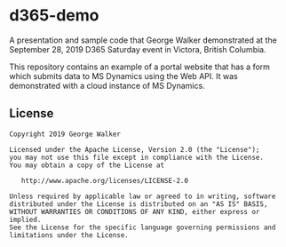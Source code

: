 # d365-demo

A presentation and sample code that George Walker demonstrated at the September 28, 2019 D365 Saturday event in Victora, British Columbia.

This repository contains an example of a portal website that has a form which submits data to MS Dynamics using the Web API.  It was demonstrated with a cloud instance of MS Dynamics.


License
-------

    Copyright 2019 George Walker

    Licensed under the Apache License, Version 2.0 (the "License");
    you may not use this file except in compliance with the License.
    You may obtain a copy of the License at 

       http://www.apache.org/licenses/LICENSE-2.0

    Unless required by applicable law or agreed to in writing, software
    distributed under the License is distributed on an "AS IS" BASIS,
    WITHOUT WARRANTIES OR CONDITIONS OF ANY KIND, either express or implied.
    See the License for the specific language governing permissions and
    limitations under the License. 